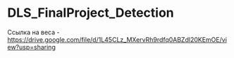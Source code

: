 # DLS_FinalProject_Detection

Ссылка на веса - https://drive.google.com/file/d/1L45CLz_MXervRh9rdfq0ABZdl20KEmOE/view?usp=sharing
